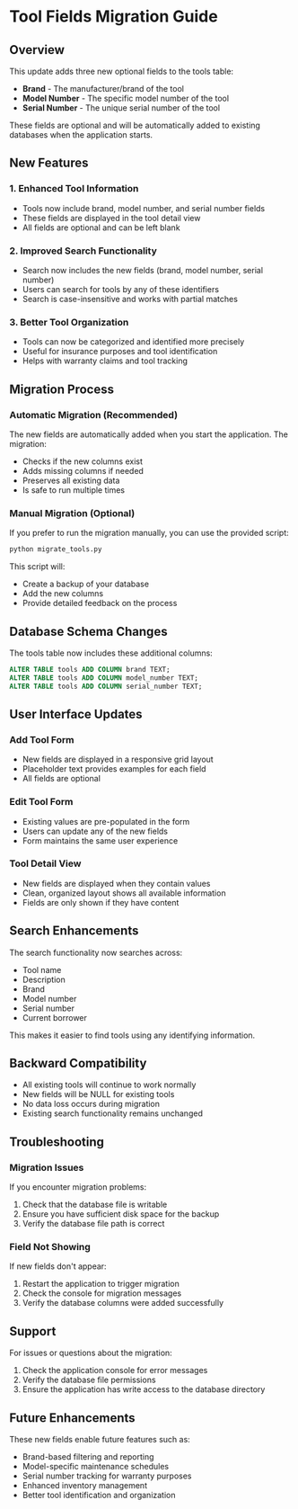 # Tool Fields Migration Guide

## Overview

This update adds three new optional fields to the tools table:
- **Brand** - The manufacturer/brand of the tool
- **Model Number** - The specific model number of the tool
- **Serial Number** - The unique serial number of the tool

These fields are optional and will be automatically added to existing databases when the application starts.

## New Features

### 1. Enhanced Tool Information
- Tools now include brand, model number, and serial number fields
- These fields are displayed in the tool detail view
- All fields are optional and can be left blank

### 2. Improved Search Functionality
- Search now includes the new fields (brand, model number, serial number)
- Users can search for tools by any of these identifiers
- Search is case-insensitive and works with partial matches

### 3. Better Tool Organization
- Tools can now be categorized and identified more precisely
- Useful for insurance purposes and tool identification
- Helps with warranty claims and tool tracking

## Migration Process

### Automatic Migration (Recommended)
The new fields are automatically added when you start the application. The migration:
- Checks if the new columns exist
- Adds missing columns if needed
- Preserves all existing data
- Is safe to run multiple times

### Manual Migration (Optional)
If you prefer to run the migration manually, you can use the provided script:

```bash
python migrate_tools.py
```

This script will:
- Create a backup of your database
- Add the new columns
- Provide detailed feedback on the process

## Database Schema Changes

The tools table now includes these additional columns:

```sql
ALTER TABLE tools ADD COLUMN brand TEXT;
ALTER TABLE tools ADD COLUMN model_number TEXT;
ALTER TABLE tools ADD COLUMN serial_number TEXT;
```

## User Interface Updates

### Add Tool Form
- New fields are displayed in a responsive grid layout
- Placeholder text provides examples for each field
- All fields are optional

### Edit Tool Form
- Existing values are pre-populated in the form
- Users can update any of the new fields
- Form maintains the same user experience

### Tool Detail View
- New fields are displayed when they contain values
- Clean, organized layout shows all available information
- Fields are only shown if they have content

## Search Enhancements

The search functionality now searches across:
- Tool name
- Description
- Brand
- Model number
- Serial number
- Current borrower

This makes it easier to find tools using any identifying information.

## Backward Compatibility

- All existing tools will continue to work normally
- New fields will be NULL for existing tools
- No data loss occurs during migration
- Existing search functionality remains unchanged

## Troubleshooting

### Migration Issues
If you encounter migration problems:

1. Check that the database file is writable
2. Ensure you have sufficient disk space for the backup
3. Verify the database file path is correct

### Field Not Showing
If new fields don't appear:

1. Restart the application to trigger migration
2. Check the console for migration messages
3. Verify the database columns were added successfully

## Support

For issues or questions about the migration:
1. Check the application console for error messages
2. Verify the database file permissions
3. Ensure the application has write access to the database directory

## Future Enhancements

These new fields enable future features such as:
- Brand-based filtering and reporting
- Model-specific maintenance schedules
- Serial number tracking for warranty purposes
- Enhanced inventory management
- Better tool identification and organization
